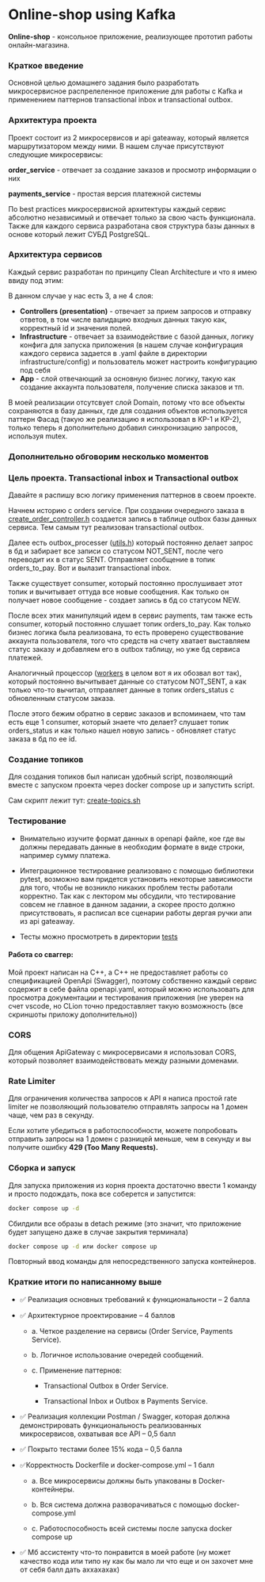 # Online-shop using Kafka 

**Online-shop** - консольное приложение, реализующее прототип работы онлайн-магазина.

### Краткое введение

Основной целью домашнего задания было разработать микросервисное распрелеленное приложение для работы с Kafka и применением паттернов transactional inbox и transactional outbox.

### Архитектура проекта

Проект состоит из 2 микросервисов и api gateaway, который является маршрутизатором между ними.
В нашем случае присутствуют следующие микросервисы:

**order_service** - отвечает за создание заказов и просмотр информации о них

**payments_service** - простая версия платежной системы

По best practices микросервисной архитектуры каждый сервис абсолютно независимый и отвечает только за свою часть функционала. Также для каждого сервиса разработана своя структура базы данных в основе который лежит СУБД PostgreSQL.

### Архитектура сервисов

Каждый сервис разработан по принципу Clean Architecture и что я имею ввиду под этим:

В данном случае у нас есть 3, а не 4 слоя:

- **Controllers (presentation)** - отвечает за прием запросов и отправку ответов, в том числе валидацию входных данных такую как, корректный id и значения полей.
- **Infrastructure** - отвечает за взаимодействие с базой данных, логику конфига для запуска приложения (в нашем случае конфигурация каждого сервиса задается в .yaml файле в директории infrastructure/config)
  и пользователь может настроить конфигурацию под себя
- **App** - слой отвечающий за основную бизнес логику, такую как создание аккаунта пользователя, получение списка заказов и тп.

В моей реализации отсутсвует слой Domain, потому что все объекты сохраняются
в базу данных, где для создания объектов используется паттерн Фасад (такую же реализацию
я использовал в КР-1 и КР-2), только теперь я дополнительно добавил синхронизацию запросов,
используя mutex.

### Дополнительно обговорим несколько моментов

### Цель проекта. Transactional inbox и Transactional outbox

Давайте я распишу всю логику применения паттернов в своем проекте. 

Начнем историю с orders service. При создании очередного заказа в [create_order_controller.h](orders_service%2Fcontrollers%2Fcreate_order_controller.h) создается запись в таблице outbox базы данных сервиса. Тем самым тут реализован transactional outbox. 

Далее есть outbox_processer ([utils.h](orders_service%2Futils.h)) который постоянно делает запрос в бд и забирает все записи со статусом NOT_SENT, после чего переводит их в статус SENT. Отправляет сообщение в топик orders_to_pay.  Вот и вылазит transactional inbox. 

Также существует consumer, который постоянно прослушивает этот топик и вычитывает оттуда все новые сообщения. Как только он получает новое сообщение - создает запись в бд со статусом NEW.

После всех этих манипуляций идем в сервис payments, там также есть consumer, который постоянно слушает топик orders_to_pay.
Как только бизнес логика была реализована, то есть проверено существование аккаунта пользователя, того что средств на счету хватает выставляем статус заказу и добавляем его в outbox таблицу, но уже бд сервиса платежей.

Аналогичный процессор ([workers](payments_service%2Finfrastructure%2Fkafka%2Fworkers) в целом вот я их обозвал вот так), который постоянно вычитывает данные со статусом NOT_SENT, а как только что-то вычитал, отправляет данные в топик orders_status с обновленным статусом заказа.

После этого бежим обратно в сервис заказов и вспоминаем, что там есть еще 1 consumer, который знаете что делает? слушает топик orders_status и как только нашел новую запись - обновляет статус заказа в бд по ее id.


### Создание топиков

Для создания топиков был написан удобный script, позволяющий вместе с запуском проекта через docker compose up и запустить script.

Сам скрипт лежит тут: [create-topics.sh](scripts%2Fcreate-topics.sh)
### Тестирование

- Внимательно изучите формат данных в openapi файле, кое где вы должны передавать данные в необходим формате в виде строки, например сумму платежа.

- Интеграционное тестирование реализовано с помощью библиотеки pytest, возможно вам придется установить некоторые зависимости для того, чтобы не возникло никаких проблем тесты работали корректно.
  Так как с лектором мы обсудили, что тестирование совсем не главное в данном задании, а скорее просто должно присутствовать, я расписал все сценарии работы дергая ручки апи из api gateaway.
- Тесты можно просмотреть в директории [tests](api_gate_away%2Ftests)

####  Работа со сваггер:

Мой проект написан на C++, а С++ не предоставляет работы со спецификацией OpenApi (Swagger), поэтому собственно каждый сервис
содержит в себе файла openapi.yaml, который можно использовать для просмотра документации и тестирования приложения (не уверен на счет vscode, но CLion точно предоставляет такую возможность (все скриншоты приложу дополнительно))


### CORS

Для общения ApiGateway с микросервисами я использовал CORS, который позволяет взаимодействовать между разными доменами.

### Rate Limiter

Для ограничения количества запросов к API я написа простой rate limiter не позволяющий пользователю отправлять запросы на 1 домен чаще, чем раз в секунду.

Если хотите убедиться в работоспособности, можете попробовать отправить запросы на 1 домен с разницей меньше, чем в секунду и вы получите ошибку **429 (Too Many Requests).**

### Сборка и запуск

Для запуска приложения из корня проекта достаточно ввести 1 команду и просто подождать, пока все соберется и запустится:
```bash
docker compose up -d 
```
Сбилдили все образы в detach режиме (это значит, что приложение будет запущено даже в случае закрытия терминала)
```bash
docker compose up -d или docker compose up
``` 
Повторный ввод команды для непосредственного запуска контейнеров.

### Краткие итоги по написанному выше

- ✅ Реализация основных требований к функциональности – 2 балла
- ✅ Архитектурное проектирование – 4 баллов

  - a. Четкое разделение на сервисы (Order Service, Payments Service).

  - b. Логичное использование очередей сообщений.

  - c. Применение паттернов:
  
    - Transactional Outbox в Order Service.
     
    - Transactional Inbox и Outbox в Payments Service.

- ✅ Реализация коллекции Postman / Swagger, которая должна демонстрировать функциональность
   реализованных микросервисов, охватывая все API – 0,5 балл
- ✅ Покрыто тестами более 15% кода – 0,5 балла
- ✅Корректность Dockerfile и docker-compose.yml – 1 балл

  - a. Все микросервисы должны быть упакованы в Docker-контейнеры.

  - b. Вся система должна разворачиваться с помощью docker-compose.yml

  - c. Работоспособность всей системы после запуска docker compose up

- ✅ Мб ассистенту что-то понравится в моей работе (ну может качество кода или типо ну как бы мало ли что еще и он захочет мне от себя балл дать аххахахах)
